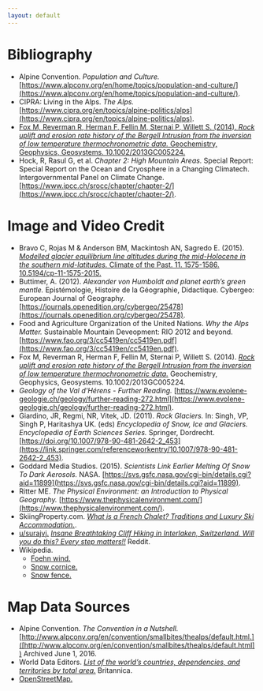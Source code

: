 ```yaml
---
layout: default
---
```


# Bibliography

* Alpine Convention. *Population and Culture.* [https://www.alpconv.org/en/home/topics/population-and-culture/](https://www.alpconv.org/en/home/topics/population-and-culture/).
* CIPRA: Living in the Alps. *The Alps.* [https://www.cipra.org/en/topics/alpine-politics/alps](https://www.cipra.org/en/topics/alpine-politics/alps).
* [Fox M, Reverman R, Herman F, Fellin M, Sternai P, Willett S. (2014). *Rock uplift and erosion rate history of the Bergell Intrusion from the inversion of low temperature thermochronometric data.* Geochemistry, Geophysics, Geosystems. 10.1002/2013GC005224.](https://www.researchgate.net/publication/260607159_Rock_uplift_and_erosion_rate_history_of_the_Bergell_Intrusion_from_the_inversion_of_low_temperature_thermochronometric_data)
* Hock, R, Rasul G, et al. *Chapter 2: High Mountain Areas.* Special Report: Special Report on the Ocean and Cryosphere in a Changing Climatech. Intergovernmental Panel on Climate Change. [https://www.ipcc.ch/srocc/chapter/chapter-2/](https://www.ipcc.ch/srocc/chapter/chapter-2/).

# Image and Video Credit

* Bravo C, Rojas M & Anderson BM, Mackintosh AN, Sagredo E. (2015). [*Modelled glacier equilibrium line altitudes during the mid-Holocene in the southern mid-latitudes.* Climate of the Past. 11. 1575-1586. 10.5194/cp-11-1575-2015.](https://www.researchgate.net/publication/284732165_Modelled_glacier_equilibrium_line_altitudes_during_the_mid-Holocene_in_the_southern_mid-latitudes)
* Buttimer, A. (2012). *Alexander von Humboldt and planet earth’s green mantle.* Epistémologie, Histoire de la Géographie, Didactique. Cybergeo: European Journal of Geography. [https://journals.openedition.org/cybergeo/25478](https://journals.openedition.org/cybergeo/25478).
* Food and Agriculture Organization of the United Nations. *Why the Alps Matter.* Sustainable Mountain Deveopment: RIO 2012 and beyond. [https://www.fao.org/3/cc5419en/cc5419en.pdf](https://www.fao.org/3/cc5419en/cc5419en.pdf).
* Fox M, Reverman R, Herman F, Fellin M, Sternai P, Willett S. (2014). [*Rock uplift and erosion rate history of the Bergell Intrusion from the inversion of low temperature thermochronometric data.*](https://www.researchgate.net/publication/260607159_Rock_uplift_and_erosion_rate_history_of_the_Bergell_Intrusion_from_the_inversion_of_low_temperature_thermochronometric_data) Geochemistry, Geophysics, Geosystems. 10.1002/2013GC005224.
* *Geology of the Val d'Hérens - Further Reading.* [https://www.evolene-geologie.ch/geology/further-reading-272.html](https://www.evolene-geologie.ch/geology/further-reading-272.html).
* Giardino, JR, Regmi, NR, Vitek, JD. (2011). *Rock Glaciers.* In: Singh, VP, Singh P, Haritashya UK. (eds) *Encyclopedia of Snow, Ice and Glaciers. Encyclopedia of Earth Sciences Series.* Springer, Dordrecht. [https://doi.org/10.1007/978-90-481-2642-2_453](https://link.springer.com/referenceworkentry/10.1007/978-90-481-2642-2_453).
* Goddard Media Studios. (2015). *Scientists Link Earlier Melting Of Snow To Dark Aerosols.* NASA. [https://svs.gsfc.nasa.gov/cgi-bin/details.cgi?aid=11899](https://svs.gsfc.nasa.gov/cgi-bin/details.cgi?aid=11899).
* Ritter ME. *The Physical Environment: an Introduction to Physical Geography.* [https://www.thephysicalenvironment.com/](https://www.thephysicalenvironment.com/).
* SkiingProperty.com. [*What is a French Chalet? Traditions and Luxury Ski Accommodation.*](https://www.skiingproperty.com/2020/08/05/what-is-a-french-chalet-ski-accommodation/).
* [u/surajvj.](https://www.reddit.com/user/surajvj/) [*Insane Breathtaking Cliff Hiking in Interlaken, Switzerland. Will you do this? Every step matters!!*](https://www.reddit.com/r/nextfuckinglevel/comments/p9z3by/insane_breathtaking_cliff_hiking_in_interlaken/) Reddit.
* Wikipedia.
    * [Foehn wind.](https://en.wikipedia.org/wiki/Foehn_wind)
    * [Snow cornice.](https://en.wikipedia.org/wiki/Snow_cornice)
    * [Snow fence.](https://en.wikipedia.org/wiki/Snow_fence)

# Map Data Sources

* Alpine Convention. *The Convention in a Nutshell.* [http://www.alpconv.org/en/convention/smallbites/thealps/default.html.]([http://www.alpconv.org/en/convention/smallbites/thealps/default.html]) Archived June 1, 2016.
* World Data Editors. [*List of the world’s countries, dependencies, and territories by total area.*](https://www.britannica.com/topic/list-of-the-total-areas-of-the-worlds-countries-dependencies-and-territories-2130540) Britannica.
* [OpenStreetMap.](https://osm4wiki.toolforge.org/cgi-bin/wiki/wiki-osm.pl?project=en&article=Prehistoric_pile_dwellings_around_the_Alps)